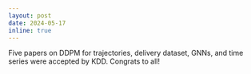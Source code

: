 ```yaml
---
layout: post
date: 2024-05-17
inline: true
---
```

Five papers on DDPM for trajectories, delivery dataset, GNNs, and time series were accepted by KDD. Congrats to all!